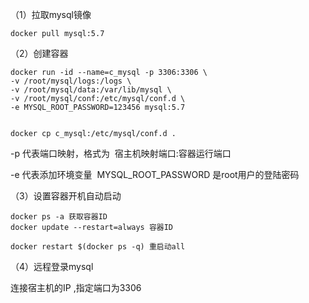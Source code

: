 （1）拉取mysql镜像

```
docker pull mysql:5.7
```

（2）创建容器

```
docker run -id --name=c_mysql -p 3306:3306 \  
-v /root/mysql/logs:/logs \  
-v /root/mysql/data:/var/lib/mysql \  
-v /root/mysql/conf:/etc/mysql/conf.d \  
-e MYSQL_ROOT_PASSWORD=123456 mysql:5.7  
​  
​  
docker cp c_mysql:/etc/mysql/conf.d .
```

-p 代表端口映射，格式为  宿主机映射端口:容器运行端口

-e 代表添加环境变量  MYSQL_ROOT_PASSWORD 是root用户的登陆密码

（3）设置容器开机自动启动

```
docker ps -a 获取容器ID
docker update --restart=always 容器ID

docker restart $(docker ps -q) 重启动all
```

（4）远程登录mysql

连接宿主机的IP ,指定端口为3306